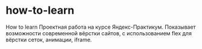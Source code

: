 # how-to-learn
How to learn
Проектная работа на курсе Яндекс-Практикум. 
Показывает возможности современной вёрстки сайтов, с использованием flex для вёрстки сеток, анимации, iframe.
